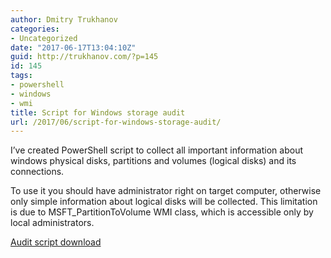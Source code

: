 ```yaml
---
author: Dmitry Trukhanov
categories:
- Uncategorized
date: "2017-06-17T13:04:10Z"
guid: http://trukhanov.com/?p=145
id: 145
tags:
- powershell
- windows
- wmi
title: Script for Windows storage audit
url: /2017/06/script-for-windows-storage-audit/
---
```

I&#8217;ve created PowerShell script to collect all important information about windows physical disks, partitions and volumes (logical disks) and its connections. 
<!--more-->
To use it you should have administrator right on target computer, otherwise only simple information about logical disks will be collected. This limitation is due to MSFT_PartitionToVolume WMI class, which is accessible only by local administrators.

[Audit script download](http://trukhanov.com/files/GetStorage.ps1)